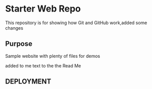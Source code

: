 # Starter Web Repo

This repository is for showing how Git and GitHub work,added some changes 

## Purpose

Sample website with plenty of files for demos

added to me text to the the Read Me


## DEPLOYMENT